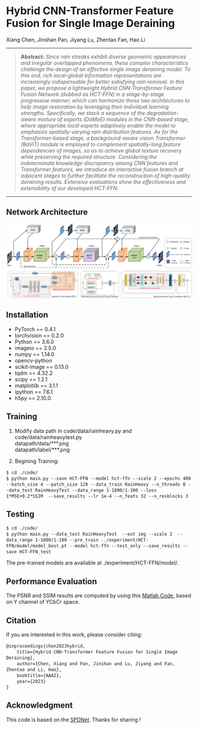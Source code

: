 # Hybrid CNN-Transformer Feature Fusion for Single Image Deraining

Xiang Chen, Jinshan Pan, Jiyang Lu, Zhentao Fan, Hao Li

<hr />

> **Abstract:** *Since rain streaks exhibit diverse geometric appearances and irregular overlapped phenomena, these complex characteristics challenge the design of an effective single image deraining model. To this end, rich local-global information representations are increasingly indispensable for better satisfying rain removal.  In this paper, we propose a lightweight Hybrid CNN-Transformer Feature Fusion Network (dubbed as HCT-FFN) in a stage-by-stage progressive manner, which can harmonize these two architectures to help image restoration by leveraging their individual learning strengths. Specifically, we stack a sequence of the degradation-aware mixture of experts (DaMoE) modules in the CNN-based stage, where appropriate local experts adaptively enable the model to emphasize spatially-varying rain distribution features. As for the Transformer-based stage, a background-aware vision Transformer (BaViT) module is employed to complement spatially-long feature dependencies of images, so as to achieve global texture recovery while preserving the required structure.  Considering the indeterminate knowledge discrepancy among CNN features and Transformer features, we introduce an interactive fusion branch at adjacent stages to further facilitate the reconstruction of high-quality deraining results. Extensive evaluations show the effectiveness and extensibility of our developed HCT-FFN.* 
<hr />

## Network Architecture

<img src = "figure/network.png"> 

## Installation
* PyTorch == 0.4.1
* torchvision == 0.2.0
* Python == 3.6.0
* imageio == 2.5.0
* numpy == 1.14.0
* opencv-python
* scikit-image == 0.13.0
* tqdm == 4.32.2
* scipy == 1.2.1
* matplotlib == 3.1.1
* ipython == 7.6.1
* h5py == 2.10.0

## Training
1. Modify data path in code/data/rainheavy.py and code/data/rainheavytest.py <br/>
datapath/data/\*\*\*.png <br/>
datapath/label/\*\*\*.png

2. Begining Training:
```
$ cd ./code/
$ python main.py --save HCT-FFN --model hct-ffn --scale 2 --epochs 400 --batch_size 4 --patch_size 128 --data_train RainHeavy --n_threads 0 --data_test RainHeavyTest --data_range 1-1800/1-100 --loss 1*MSE+0.2*SSIM  --save_results --lr 1e-4 --n_feats 32 --n_resblocks 3
```

## Testing
```
$ cd ./code/
$ python main.py --data_test RainHeavyTest  --ext img --scale 2  --data_range 1-1800/1-100 --pre_train ../experiment/HCT-FFN/model/model_best.pt --model hct-ffn --test_only --save_results --save HCT-FFN_test
```
The pre-trained models are available at ./experiment/HCT-FFN/model/.

## Performance Evaluation

The PSNR and SSIM results are computed by using this [Matlab Code](https://github.com/hongwang01/RCDNet/tree/master/Performance_evaluation), based on Y channel of YCbCr space.

## Citation
If you are interested in this work, please consider citing:

    @inproceedings{chen2023hybrid,
        title={Hybrid CNN-Transformer Feature Fusion for Single Image Deraining}, 
        author={Chen, Xiang and Pan, Jinshan and Lu, Jiyang and Fan, Zhentao and Li, Hao},
        booktitle={AAAI},
        year={2023}
    }

## Acknowledgment
This code is based on the [SPDNet](https://github.com/Joyies/SPDNet). Thanks for sharing !
